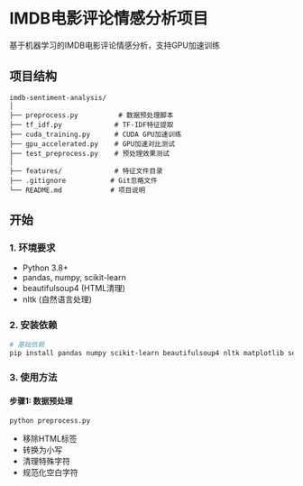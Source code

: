 # IMDB电影评论情感分析项目

 基于机器学习的IMDB电影评论情感分析，支持GPU加速训练

##  项目结构

```
imdb-sentiment-analysis/
│
├── preprocess.py          # 数据预处理脚本
├── tf_idf.py             # TF-IDF特征提取
├── cuda_training.py      # CUDA GPU加速训练
├── gpu_accelerated.py    # GPU加速对比测试
├── test_preprocess.py    # 预处理效果测试
│
├── features/             # 特征文件目录
├── .gitignore           # Git忽略文件
└── README.md            # 项目说明
```

## 开始

### 1. 环境要求

- Python 3.8+
- pandas, numpy, scikit-learn
- beautifulsoup4 (HTML清理)
- nltk (自然语言处理)

### 2. 安装依赖

```bash
# 基础依赖
pip install pandas numpy scikit-learn beautifulsoup4 nltk matplotlib seaborn

```

### 3. 使用方法

#### 步骤1: 数据预处理
```bash
python preprocess.py
```
- 移除HTML标签
- 转换为小写
- 清理特殊字符
- 规范化空白字符


